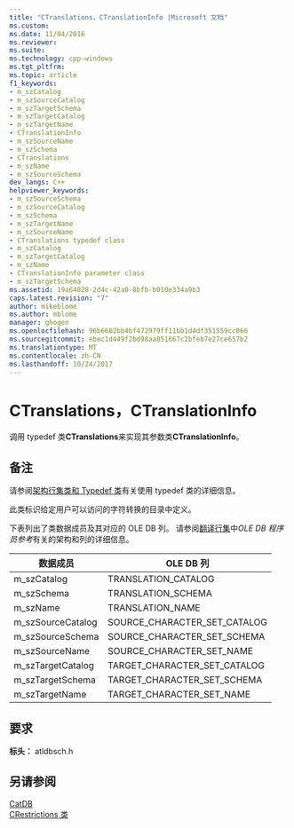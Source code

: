 ```yaml
---
title: "CTranslations，CTranslationInfo |Microsoft 文档"
ms.custom: 
ms.date: 11/04/2016
ms.reviewer: 
ms.suite: 
ms.technology: cpp-windows
ms.tgt_pltfrm: 
ms.topic: article
f1_keywords:
- m_szCatalog
- m_szSourceCatalog
- m_szTargetSchema
- m_szTargetCatalog
- m_szTargetName
- CTranslationInfo
- m_szSourceName
- m_szSchema
- CTranslations
- m_szName
- m_szSourceSchema
dev_langs: C++
helpviewer_keywords:
- m_szSourceSchema
- m_szSourceCatalog
- m_szSchema
- m_szTargetName
- m_szSourceName
- CTranslations typedef class
- m_szCatalog
- m_szTargetCatalog
- m_szName
- CTranslationInfo parameter class
- m_szTargetSchema
ms.assetid: 19a64828-2d4c-42a0-8bfb-b010e334a9b3
caps.latest.revision: "7"
author: mikeblome
ms.author: mblome
manager: ghogen
ms.openlocfilehash: 96b6602bb4bf472979ff11bb1d4df351559cc066
ms.sourcegitcommit: ebec1d449f2bd98aa851667c2bfeb7e27ce657b2
ms.translationtype: MT
ms.contentlocale: zh-CN
ms.lasthandoff: 10/24/2017
---
```

# <a name="ctranslations-ctranslationinfo"></a>CTranslations，CTranslationInfo
调用 typedef 类**CTranslations**来实现其参数类**CTranslationInfo**。  
  
## <a name="remarks"></a>备注  
 请参阅[架构行集类和 Typedef 类](../../data/oledb/schema-rowset-classes-and-typedef-classes.md)有关使用 typedef 类的详细信息。  
  
 此类标识给定用户可以访问的字符转换的目录中定义。  
  
 下表列出了类数据成员及其对应的 OLE DB 列。 请参阅[翻译行集](https://msdn.microsoft.com/en-us/library/ms725365.aspx)中*OLE DB 程序员参考*有关的架构和列的详细信息。  
  
|数据成员|OLE DB 列|  
|------------------|--------------------|  
|m_szCatalog|TRANSLATION_CATALOG|  
|m_szSchema|TRANSLATION_SCHEMA|  
|m_szName|TRANSLATION_NAME|  
|m_szSourceCatalog|SOURCE_CHARACTER_SET_CATALOG|  
|m_szSourceSchema|SOURCE_CHARACTER_SET_SCHEMA|  
|m_szSourceName|SOURCE_CHARACTER_SET_NAME|  
|m_szTargetCatalog|TARGET_CHARACTER_SET_CATALOG|  
|m_szTargetSchema|TARGET_CHARACTER_SET_SCHEMA|  
|m_szTargetName|TARGET_CHARACTER_SET_NAME|  
  
## <a name="requirements"></a>要求  
 **标头：** atldbsch.h  
  
## <a name="see-also"></a>另请参阅  
 [CatDB](../../visual-cpp-samples.md)   
 [CRestrictions 类](../../data/oledb/crestrictions-class.md)